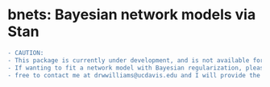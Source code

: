 # bnets: Bayesian network models via Stan
```diff
- CAUTION: 
- This package is currently under development, and is not available for use. 
- If wanting to fit a network model with Bayesian regularization, please feel 
- free to contact me at drwwilliams@ucdavis.edu and I will provide the necessary code directly to you. 
